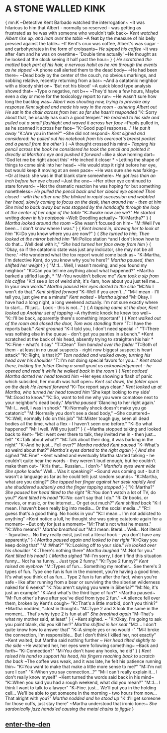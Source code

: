# A STONE WALLED KINK
{
mn:K
~Detective Kent Barbado watched the interrogation~
~It was hilarious to him that Albert - normally so reserved - was getting as frustrated as he was with someone who wouldn't talk back~
*Kent watched Albert rise up, and lean over the table*
~A feat by the measure of his belly pressed against the table~
~If Kent's crux was coffee, Albert's was sugar - and carbohydrates in the form of croissants~
*He sipped his coffee*
~It was after 4am and he was on overtime~
'Double time actually'
~He thought as he looked at the clock seeing it half past the hour~
}
{
*He scratched the matted back part of his hair, a nervous habit as he ran through the events as he sipped*
~A phone call alerted them to the dead body~
~He had been there~
~Dead body by the center of the couch, no obvious markings, and sobbing relative, recently returning from a bar~
~And a catatonic neighbor with a bloody shirt on~
'But not his blood'
~A quick blood type analysis showed that~
~Type o negative, not b+~
~They'd have a few hours, Maybe even a day or more for the toxicology report to run~
~He wasn't sure how long the backlog was~
*Albert was shouting now, trying to provoke any response*
*Kent sighed and made his way in the room - ushering Albert out*
*He sat in the chair across from her: so far she hasn't responded*
"K::Sorry about that, he usually has such a good temper."
*He reached to his side and pulled out a small flashlight and waved it across her face*
~Pupils pulled in, as he scanned it across her face~
"K::Good pupil response..."
*He put it away*
"K::Are you in there?"
~She did not respond~
*Kent sighed and considered: he pulled out his notebook from his overcoat's breast pocket and a pencil from the other*
}
{
~A thought crossed his mind~
*Tapping his pencil across the book he considered* 
*he took the pencil and pointed it directly at Martha's eye and pushed it forward*
~like a slow homing dart~ 
'God let me be right about this' 
*He inched it closer *
~Letting the shape of things to come sink into her head~ 
~He would stop it right before her eye, but would keep it moving at an even pace~
~He was sure she was faking~
~Or at least: she was in that blank stare somewhere~
*He got less than an inch before her eye closed*
~Just the one~
~Her other eye continued to stare forward~
~Not the dramatic reaction he was hoping for but something nonetheless~
*He pulled the pencil back and her closed eye opened*
*Then closed - with the other one*
*She blinked in rapid succession and wobbled her head, slowly coming to focus on the desk, then around her - then at him* 
*She tried to back away but was stopped by the handcuffs through the loop at the center of her edge of the table*
"K::Awake now are we?"
*He started writing down in his notebook*
~Well: Doodling actually~
"K::Martha?"
}
{
*Martha looked around the room*
~She wasn't focused on him~
"M::Well I've been... 
I don't know where I was."
}
{
*Kent leaned in, drawing her to look at him*
"K::Do you know where you are now?"
}
{
*She turned to him, Then looked at the mirror behind him*
"M::Police station ^and I don't know how to do that... 
Well deal with it,"
*^She had turned her face away from him*
}
{
'Okay, so if the catatonic state was just any indicator, she may not be all there.'
~He wondered what the tox report would come back as~
"K::Martha, I'm detective Kent, do you know why you're here?"
*Martha paused, then shifted her weight*
}
{
"M::I... 
Well, I wasn't moving, and you found my neighbor"
"K::Can you tell me anything about what happened?"
*Martha barked a stifled laugh, *
"M::You wouldn't believe me"
*Kent took a sip from his coffee*
"K::I see a lot of weird shit, it's 4am, how about you just tell me... 
In your own words."
*Martha paused*
*Her eyes darted to the side*
"M::No I won't do that."
*Kent shifted forward*
"K::Well if you aren't..."
"M::I mean - I'll tell you, just give me a minute"
*Kent waited - Martha sighed*
"M::Okay. I have had a long night, a long weekend actually. 
I'm not sure exactly where to start... 
I'll just... 
Look - this is not..."
}
{
*A tapping came at the door, Kent looked up*
*Another set of tapping*
~A rhythmic knock he knew too well~
"K::I'll be back, apparently there's something important"
}
{
*Kent walked out of the room and closed the door, Tom was standing there*
"T::I have the reports back."
*Kent groaned*
"K::I told you, I don't need special -"
"T::There was nothing else in the queue - don't get you panties in a bunch."
*Kent scratched at the back of his head, absently trying to straighten his hair *
"K::Fine - what's it say"
"T::Clean"
*Tom handed over the folder*
"T::Both of them - at least in no usual suspects - right now biggest suspect is heart attack"
"K::Right, is that it?"
*Tom nodded and walked away, turning his head over his shoulder*
"T::I'm not doing special favors for you..."
*Kent stood there, holding the folder*
*Giving a small grunt as acknowledgement - he opened and read it while he walked back in the room*
}
{
*Kent noticed Martha darted her head toward him*
~Her eyes showing a flash of panic which subsided, her mouth was half open~
*Kent sat down, the folder open on the desk*
*He leaned forward*
"K::Tox report says clean,"
*Kent looked up at Martha, who turned her head toward him*
'She kept looking to my side'
"M::Good to know."
"K::So, want to tell me why you were comatose next to your neighbor's dead body."
*Martha paused*
'Glancing to her right again.'
"M::I... well, I was in shock"
"K::Normally shock doesn't make you go catatonic"
"M::Normally you don't see a dead body,"
~She countered~
"K::Well, normally I do on this job"
"M::Mister tough guy, seen all dead bodies all the time, what a flex - I haven't seen one before."
"K::So what happened"
"M::I well. 
Will you just?"
}
{
~Martha stopped talking and looked back to Kent~
"M::I went over there to talk, they invited me in - then just... fell"
"K::Talk about what?"
"M::Talk about their dog, it was barking in the night"
"K::And he just... 
Fell over?"
*Martha nodded*
*Kent paused*
"K::What's so weird about that?"
*Martha's eyes darted to the right again*
}
{
*And she sighed*
"M::Fine"
~Kent waited and eventually Martha started talking - he couldn't quite hear the words - they weren't loud enough, but he couldn't make them out~
"K::Is that... 
Russian... 
I don't-"
*Martha's eyes went wide*
*She spoke louder*'
Well...
Was it speaking?'
~Sound was coming out - but it wasn't a language as far as he could tell: just random sounds~
"K::Martha, what are you doing?"
*She tapped her finger against her desk rapidly*
*And she shuddered suddenly and the finger tapping stopped*
}
{
"K::Martha?"
*She paused her head tilted to the right*
"R::You don't watch a lot of TV, do you?"
*Kent tilted his head*
"K::No: can't say that I do."
"R::Or books, or movies, or music, or the internet... 
Or get out much?"
*Kent shifted back*
"K::I mean. 
I haven't been really big into media... 
Or the social media..."
"R::I guess that's a good thing. 
No hooks in you"
"K::I mean...
I'm not addicted to anything"
~Kent notice a lull, he thought she was going catatonic again for a moment~
~But only for just a moment~
"M::That's not what he means."
"K::Who means?"
*Martha breathed out*
"M::I mean: literal... 
Well... 
Not literal - figurative... 
No they really exist, just not a literal hook - you don't have any apparently."
}
{
*Martha paused again and looked to her right*
"K::Okay you keep doing that"
"M::What?"
"K::Looking off to your side."
*He looked over his shoulder*
"K::There's nothing there"
*Martha laughed*
"M::Not for you."
*Kent tilted his head*
}
{
*Martha sighed*
"M::I'm sorry, I don't find this situation funny... 
Not ha ha funny... 
Just type 2 funny."
"K::Type 2 funny?"
*Kent raised an eyebrow*
"M::Types of fun...
Something my mother... 
See there's 3 types of fun. 
Type one fun is fun in the moment, you're having a good time. 
It's what you think of as fun... 
Type 2 fun is fun after the fact, when you're safe - like after running from a bear or surviving the the siberian wilderness naked for 6 weeks"
"K::You aren't saying you were in Siberia?"
"M::No, it's just an example"
"K::And what's the third type of fun?"
~Martha paused~
"M::Fun other's have after you've died from type 2 fun."
~A silence fell over them, broken by Kent's cough~
"K::That's a little morbid, don't you think?"
*Martha nodded, *~lost in thought~
"M::Type 2 and 3 look the same in the moment...
That's why type 2 is fun at all"
*She breathed again*
"M::That's what my mother said, at least"
}
{
~Kent sighed. ~
"K::Okay, I'm going to ask you point blank, did you kill her?"
*Martha shifted in her seat*
"M::I... 
I don't quite know how to answer that"
"K::A simple yes or no would -"
"M::I broke the connection, I'm responsible... 
But I don't think I killed her, not exactly"
~Kent waited, but Martha said nothing further ~
*Her head tilted slightly to the side*
~He watched her, her eyes were following something~
~Back and forth~
"K::Connection?"
"M::You don't have any hooks, he did"
}
{
*Kent raised his hand to support his head, his fingers reaching back to scratch the back*
~The coffee was weak, and it was late, he felt his patience running thin~
"K::You want to make that make a little more sense to me?"
"M::I'm not sure I can"
"K::When you say connection...?"
"M::I can't really explain it...
 I don't really know myself"
~Kent turned the words said back in his mind~
"K::When you said you had a rough weekend, what did you mean?"
"M::I...
I think I want to talk to a lawyer"
"K::Fine. just... 
We'll put you in the holding cell...
We'll be able to get someone in the morning - two hours from now... 
That alright with you?"
*Martha nodded and he stood up*
"K::I'll get someone for those cuffs, just stay there"
~Martha understood that ironic tone:~
*She sardonically jazz hands'ed causing the metal chains to jiggle*
}

## [enter-the-den](enter-the-den.md)

